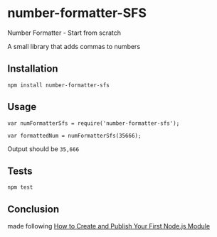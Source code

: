 number-formatter-SFS
=========
Number Formatter - Start from scratch

A small library that adds commas to numbers

## Installation

  `npm install number-formatter-sfs`

## Usage

    var numFormatterSfs = require('number-formatter-sfs');

    var formattedNum = numFormatterSfs(35666);
  
  
  Output should be `35,666`


## Tests

  `npm test`

## Conclusion

made following [How to Create and Publish Your First Node.js Module](https://medium.com/@jdaudier/how-to-create-and-publish-your-first-node-js-module-444e7585b738)